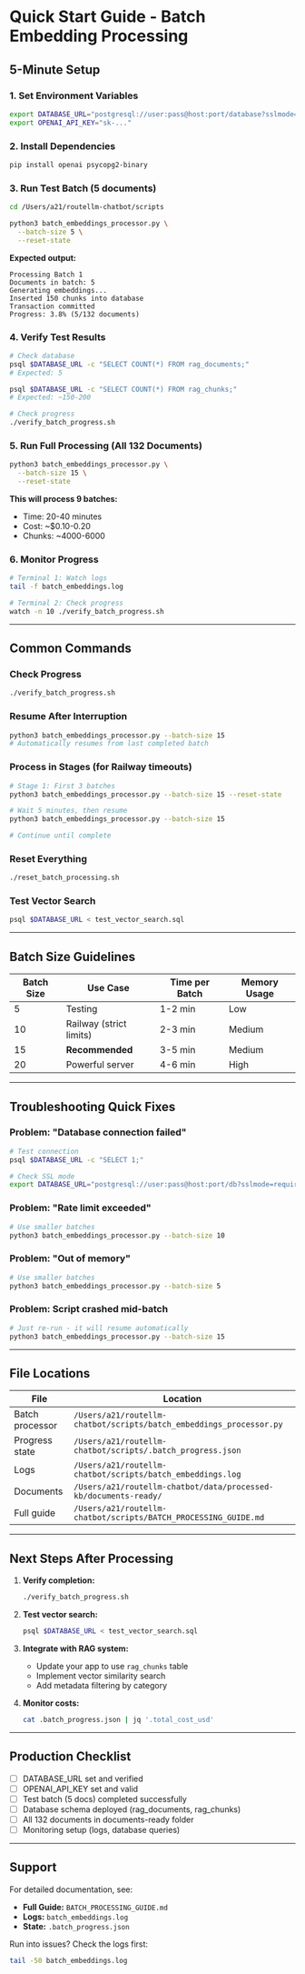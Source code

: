 # Quick Start Guide - Batch Embedding Processing

## 5-Minute Setup

### 1. Set Environment Variables

```bash
export DATABASE_URL="postgresql://user:pass@host:port/database?sslmode=require"
export OPENAI_API_KEY="sk-..."
```

### 2. Install Dependencies

```bash
pip install openai psycopg2-binary
```

### 3. Run Test Batch (5 documents)

```bash
cd /Users/a21/routellm-chatbot/scripts

python3 batch_embeddings_processor.py \
  --batch-size 5 \
  --reset-state
```

**Expected output:**
```
Processing Batch 1
Documents in batch: 5
Generating embeddings...
Inserted 150 chunks into database
Transaction committed
Progress: 3.8% (5/132 documents)
```

### 4. Verify Test Results

```bash
# Check database
psql $DATABASE_URL -c "SELECT COUNT(*) FROM rag_documents;"
# Expected: 5

psql $DATABASE_URL -c "SELECT COUNT(*) FROM rag_chunks;"
# Expected: ~150-200

# Check progress
./verify_batch_progress.sh
```

### 5. Run Full Processing (All 132 Documents)

```bash
python3 batch_embeddings_processor.py \
  --batch-size 15 \
  --reset-state
```

**This will process 9 batches:**
- Time: 20-40 minutes
- Cost: ~$0.10-0.20
- Chunks: ~4000-6000

### 6. Monitor Progress

```bash
# Terminal 1: Watch logs
tail -f batch_embeddings.log

# Terminal 2: Check progress
watch -n 10 ./verify_batch_progress.sh
```

---

## Common Commands

### Check Progress
```bash
./verify_batch_progress.sh
```

### Resume After Interruption
```bash
python3 batch_embeddings_processor.py --batch-size 15
# Automatically resumes from last completed batch
```

### Process in Stages (for Railway timeouts)
```bash
# Stage 1: First 3 batches
python3 batch_embeddings_processor.py --batch-size 15 --reset-state

# Wait 5 minutes, then resume
python3 batch_embeddings_processor.py --batch-size 15

# Continue until complete
```

### Reset Everything
```bash
./reset_batch_processing.sh
```

### Test Vector Search
```bash
psql $DATABASE_URL < test_vector_search.sql
```

---

## Batch Size Guidelines

| Batch Size | Use Case | Time per Batch | Memory Usage |
|------------|----------|----------------|--------------|
| 5 | Testing | 1-2 min | Low |
| 10 | Railway (strict limits) | 2-3 min | Medium |
| 15 | **Recommended** | 3-5 min | Medium |
| 20 | Powerful server | 4-6 min | High |

---

## Troubleshooting Quick Fixes

### Problem: "Database connection failed"
```bash
# Test connection
psql $DATABASE_URL -c "SELECT 1;"

# Check SSL mode
export DATABASE_URL="postgresql://user:pass@host:port/db?sslmode=require"
```

### Problem: "Rate limit exceeded"
```bash
# Use smaller batches
python3 batch_embeddings_processor.py --batch-size 10
```

### Problem: "Out of memory"
```bash
# Use smaller batches
python3 batch_embeddings_processor.py --batch-size 5
```

### Problem: Script crashed mid-batch
```bash
# Just re-run - it will resume automatically
python3 batch_embeddings_processor.py --batch-size 15
```

---

## File Locations

| File | Location |
|------|----------|
| Batch processor | `/Users/a21/routellm-chatbot/scripts/batch_embeddings_processor.py` |
| Progress state | `/Users/a21/routellm-chatbot/scripts/.batch_progress.json` |
| Logs | `/Users/a21/routellm-chatbot/scripts/batch_embeddings.log` |
| Documents | `/Users/a21/routellm-chatbot/data/processed-kb/documents-ready/` |
| Full guide | `/Users/a21/routellm-chatbot/scripts/BATCH_PROCESSING_GUIDE.md` |

---

## Next Steps After Processing

1. **Verify completion:**
   ```bash
   ./verify_batch_progress.sh
   ```

2. **Test vector search:**
   ```bash
   psql $DATABASE_URL < test_vector_search.sql
   ```

3. **Integrate with RAG system:**
   - Update your app to use `rag_chunks` table
   - Implement vector similarity search
   - Add metadata filtering by category

4. **Monitor costs:**
   ```bash
   cat .batch_progress.json | jq '.total_cost_usd'
   ```

---

## Production Checklist

- [ ] DATABASE_URL set and verified
- [ ] OPENAI_API_KEY set and valid
- [ ] Test batch (5 docs) completed successfully
- [ ] Database schema deployed (rag_documents, rag_chunks)
- [ ] All 132 documents in documents-ready folder
- [ ] Monitoring setup (logs, database queries)

---

## Support

For detailed documentation, see:
- **Full Guide:** `BATCH_PROCESSING_GUIDE.md`
- **Logs:** `batch_embeddings.log`
- **State:** `.batch_progress.json`

Run into issues? Check the logs first:
```bash
tail -50 batch_embeddings.log
```
